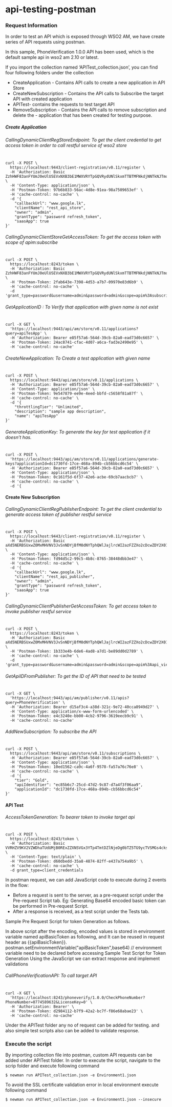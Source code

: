 # api-testing-postman

### Request Information

In order to test an API which is exposed through WSO2 AM, we have create series of API requests using postman.

In this sample, PhoneVerification 1.0.0 API has been used, which is the default sample api in wso2 am 2.10 or latest.

If you import the collection named ‘APITest_collection.json’, you can find  four following folders under the collection

- CreateApplication - Contains API calls to create a new application in API Store
- CreateNewSubscription - Contains the API calls to Subscribe the target API with created application
- APITest- contains the requests to test target API 
- RemoveSubscription - Contains the API calls to remove subscription and delete the - application that has been created for testing purpose.

##### Create Application

###### CallingDynamicClientRegStoreEndpoint: To get the client credential to get access token in order to call  restful service of wso2 store
#
```
curl -X POST \
  https://localhost:9443/client-registration/v0.11/register \
  -H 'Authorization: Basic  ZzhHWF83anFYUmJ0eUlUSEVxNXB3bE1MWXVRYTpGQVRydUNlSkxmTTBTMFNkdjNNTkNJTmowRFFh' \
  -H 'Content-Type: application/json' \
  -H 'Postman-Token: 97b6b833-56ac-4d8e-91ea-98a7509653ef' \
  -H 'cache-control: no-cache' \
  -d '{
    "callbackUrl": "www.google.lk",
    "clientName": "rest_api_store",
    "owner": "admin",
    "grantType": "password refresh_token",
    "saasApp": true
}'
```
###### CallingDynamicClientStoreGetAccessToken: To get the access token with scope of apim:subscribe
#
```
curl -X POST \
  https://localhost:8243/token \
  -H 'Authorization: Basic ZzhHWF83anFYUmJ0eUlUSEVxNXB3bE1MWXVRYTpGQVRydUNlSkxmTTBTMFNkdjNNTkNJTmowRFFh' \
  -H 'Postman-Token: 2fab643e-7398-4d53-a7b7-09970e83d6b9' \
  -H 'cache-control: no-cache' \
  -d 'grant_type=password&username=admin&password=admin&scope=apim%3Asubscribe'
```
###### GetApplicationID : To Verify that application with given name is not exist 
#
```
curl -X GET \
  'https://localhost:9443/api/am/store/v0.11/applications?query=apiTesApp' \
  -H 'Authorization: Bearer e85f57a6-564d-39cb-82a0-ead73d0c6657' \
  -H 'Postman-Token: 24ac8741-cfac-4d07-a6ca-fad3e2490e95' \
  -H 'cache-control: no-cache'
```

###### CreateNewApplication: To Create a test application with given name
#
```
curl -X POST \
  https://localhost:9443/api/am/store/v0.11/applications \
  -H 'Authorization: Bearer e85f57a6-564d-39cb-82a0-ead73d0c6657' \
  -H 'Content-Type: application/json' \
  -H 'Postman-Token: 9e547879-ee9e-4eed-bbfd-c5658f81a87f' \
  -H 'cache-control: no-cache' \
  -d '{
    "throttlingTier": "Unlimited",
    "description": "sample app description",
    "name": "apiTesApp"
}'
```
###### GenerateApplicationKey: To generate the key for test application if it doesn’t has.
#
```
curl -X POST \
  'https://localhost:9443/api/am/store/v0.11/applications/generate-keys?applicationId=dc1730fd-17ce-468a-894b-cb56bbcd6c54' \
  -H 'Authorization: Bearer e85f57a6-564d-39cb-82a0-ead73d0c6657' \
  -H 'Content-Type: application/json' \
  -H 'Postman-Token: 0c161f5d-6f37-42e6-acbe-69cb7aacbcb7' \
  -H 'cache-control: no-cache' \
  -d '{
 ```
#### Create New Subscription

###### CallingDynamicClientRegPublisherEndpoint: To get the client credential to generate access token of publisher restful service
#
```
curl -X POST \
  https://localhost:9443/client-registration/v0.11/register \
  -H 'Authorization: Basic aXd5NERBSUxwZ0MxMHVNV3JvSnNDYjBfM0dNYTphQWlJajlrcWI2azFZZXo2cDcwZDY2X01GT3Nh' \
  -H 'Content-Type: application/json' \
  -H 'Postman-Token: fd94d5c2-99c5-4b8c-8765-38448dbb3e47' \
  -H 'cache-control: no-cache' \
  -d '{
    "callbackUrl": "www.google.lk",
    "clientName": "rest_api_publisher",
    "owner": "admin",
    "grantType": "password refresh_token",
    "saasApp": true
}'
```
###### CallingDynamicClientPublisherGetAccessToken: To get access token to invoke publisher restful service
#
```
curl -X POST \
  https://localhost:8243/token \
  -H 'Authorization: Basic aXd5NERBSUxwZ0MxMHVNV3JvSnNDYjBfM0dNYTphQWlJajlrcWI2azFZZXo2cDcwZDY2X01GT3Nh' \
  -H 'Postman-Token: 1b333e4b-6de6-4ad8-a7d1-be89dd0d2789' \
  -H 'cache-control: no-cache' \
  -d 'grant_type=password&username=admin&password=admin&scope=apim%3Aapi_view'
```
###### GetApiIDFromPublisher: To get the ID of API that need to be tested
#
```
curl -X GET \
  'https://localhost:9443/api/am/publisher/v0.11/apis?query=PhoneVerification' \
  -H 'Authorization: Bearer d15af3c4-a38d-321c-9e72-40cca8949d27' \
  -H 'Content-Type: application/x-www-form-urlencoded' \
  -H 'Postman-Token: e4c3240e-bb00-4cb2-9796-3619eecb9c91' \
  -H 'cache-control: no-cache'
```
###### AddNewSubscription: To subscribe the API
#
```
curl -X POST \
  https://localhost:9443/api/am/store/v0.11/subscriptions \
  -H 'Authorization: Bearer e85f57a6-564d-39cb-82a0-ead73d0c6657' \
  -H 'Content-Type: application/json' \
  -H 'Postman-Token: 10ed1562-ca9c-4a6f-9578-fa57a76c76e8' \
  -H 'cache-control: no-cache' \
  -d '{
    "tier": "Gold",
    "apiIdentifier": "ec85b6c7-25cd-47d2-9c87-d7a4f3f06aa9",
    "applicationId": "dc1730fd-17ce-468a-894b-cb56bbcd6c54"
}'
```

#### API Test

###### AccessTokenGeneration: To bearer token to invoke target api
#
```
curl -X POST \
  https://localhost:8243/token \
  -H 'Authorization: Basic VVRHZV9KV2VZWDhaTUdUMjB0RExZZXNSVGx3YTp4TmtDZlNjeDg0bTZ5TG9ycTVSMGs4cks2OWth' \
  -H 'Content-Type: text/plain' \
  -H 'Postman-Token: d60dbedd-35a8-4874-82ff-e437a754a9b5' \
  -H 'cache-control: no-cache' \
  -d grant_type=client_credentials
```

In postman request, we can add JavaScript code to execute during 2 events in the flow:
- Before a request is sent to the server, as a pre-request script under the Pre-request Script tab. Eg: Generating Base64 encoded basic token can be performed in Pre-request Script.
- After a response is received, as a test script under the Tests tab.

Sample Pre Request Script for token Generation as follows.

In above script after the encoding, encoded values is stored in environment variable named apiBasicToken as following, and It can be reused in request header as {{apiBasicToken}}.
postman.setEnvironmentVariable("apiBasicToken",base64) // environment variable need to be declared before accessing
Sample Test Script for Token Generation 
Using the JavaScript we can extract response and implement validations

###### CallPhoneVerificationAPI: To call target API
#
```
curl -X GET \
  'https://localhost:8243/phoneverify/1.0.0/CheckPhoneNumber?PhoneNumber=0774589632&LicenseKey=0' \
  -H 'Authorization: Bearer' \
  -H 'Postman-Token: d2984112-b7f9-42a2-bc7f-f86e68abae23' \
  -H 'cache-control: no-cache'
```

Under the APITest folder any no of request can be added for testing. and also simple test scripts also can be added to validate response.

### Execute the script

By importing collection file into postman, custom API requests  can be added under APITest folder.
In order to execute the script, navigate to the scrip folder and execute following command 
```
$ newman run APITest_collection.json -e Environment1.json
```
To avoid the SSL certificate validation error in local environment execute following command
```
$ newman run APITest_collection.json -e Environment1.json --insecure
```
